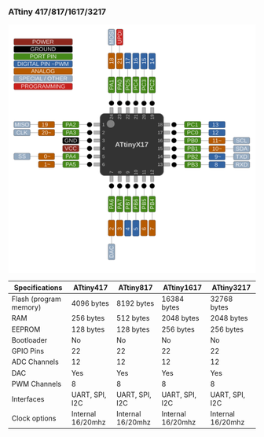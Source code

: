 ### ATtiny 417/817/1617/3217
![x17 Pin Mapping](ATtiny_x17.gif "Arduino Pin Mapping for ATtiny x17")

 Specifications |  ATtiny417  |  ATtiny817  |    ATtiny1617   |   ATtiny3217
------------ | ------------- | ------------- | ------------- | -------------
Flash (program memory)   | 4096 bytes| 8192 bytes | 16384 bytes | 32768 bytes 
RAM  | 256 bytes | 512 bytes | 2048 bytes | 2048 bytes 
EEPROM | 128 bytes | 128 bytes | 256 bytes | 256 bytes
Bootloader | No | No | No | No 
GPIO Pins | 22 | 22 | 22 | 22 
ADC Channels | 12 | 12 | 12 | 12 
DAC | Yes | Yes | Yes | Yes
PWM Channels | 8 | 8 | 8 | 8 
Interfaces | UART, SPI, I2C | UART, SPI, I2C | UART, SPI, I2C | UART, SPI, I2C 
Clock options | Internal 16/20mhz | Internal 16/20mhz | Internal 16/20mhz | Internal 16/20mhz 